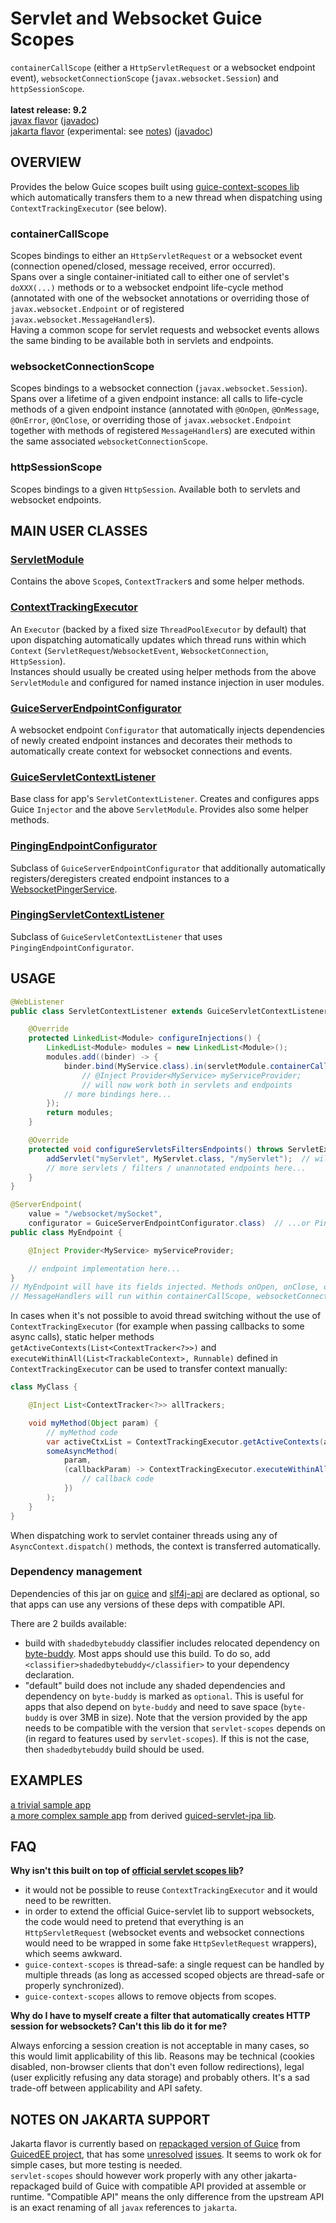 # Servlet and Websocket Guice Scopes

`containerCallScope` (either a `HttpServletRequest` or a websocket endpoint event), `websocketConnectionScope` (`javax.websocket.Session`) and `httpSessionScope`.<br/>
<br/>
**latest release: 9.2**<br/>
[javax flavor](https://search.maven.org/artifact/pl.morgwai.base/servlet-scopes/9.2-javax/jar)
([javadoc](https://javadoc.io/doc/pl.morgwai.base/servlet-scopes/9.2-javax))<br/>
[jakarta flavor](https://search.maven.org/artifact/pl.morgwai.base/servlet-scopes/9.2-jakarta/jar) (experimental: see [notes](#notes-on-jakarta-support))
([javadoc](https://javadoc.io/doc/pl.morgwai.base/servlet-scopes/9.2-jakarta))



## OVERVIEW

Provides the below Guice scopes built using [guice-context-scopes lib](https://github.com/morgwai/guice-context-scopes) which automatically transfers them to a new thread when dispatching using `ContextTrackingExecutor` (see below).

### containerCallScope
Scopes bindings to either an `HttpServletRequest` or a websocket event (connection opened/closed, message received, error occurred).<br/>
Spans over a single container-initiated call to either one of servlet's `doXXX(...)` methods or to a websocket endpoint life-cycle method (annotated with one of the websocket annotations or overriding those of `javax.websocket.Endpoint` or of registered `javax.websocket.MessageHandler`s).<br/>
Having a common scope for servlet requests and websocket events allows the same binding to be available both in servlets and endpoints.

### websocketConnectionScope
Scopes bindings to a websocket connection (`javax.websocket.Session`).<br/>
Spans over a lifetime of a given endpoint instance: all calls to life-cycle methods of a given endpoint instance (annotated with `@OnOpen`, `@OnMessage`, `@OnError`, `@OnClose`, or overriding those of `javax.websocket.Endpoint` together with methods of registered `MessageHandler`s) are executed within the same associated `websocketConnectionScope`.

### httpSessionScope
Scopes bindings to a given `HttpSession`. Available both to servlets and websocket endpoints.


## MAIN USER CLASSES

### [ServletModule](src/main/java/pl/morgwai/base/servlet/scopes/ServletModule.java)
Contains the above `Scope`s, `ContextTracker`s and some helper methods.

### [ContextTrackingExecutor](src/main/java/pl/morgwai/base/servlet/scopes/ContextTrackingExecutor.java)
An `Executor` (backed by a fixed size `ThreadPoolExecutor` by default) that upon dispatching automatically updates which thread runs within which `Context` (`ServletRequest`/`WebsocketEvent`, `WebsocketConnection`, `HttpSession`).<br/>
Instances should usually be created using helper methods from the above `ServletModule` and configured for named instance injection in user modules.

### [GuiceServerEndpointConfigurator](src/main/java/pl/morgwai/base/servlet/scopes/GuiceServerEndpointConfigurator.java)
A websocket endpoint `Configurator` that automatically injects dependencies of newly created endpoint instances and decorates their methods to automatically create context for websocket connections and events.

### [GuiceServletContextListener](src/main/java/pl/morgwai/base/servlet/scopes/GuiceServletContextListener.java)
Base class for app's `ServletContextListener`. Creates and configures apps Guice `Injector` and the above `ServletModule`. Provides also some helper methods.

### [PingingEndpointConfigurator](src/main/java/pl/morgwai/base/servlet/guiced/utils/PingingEndpointConfigurator.java)
Subclass of `GuiceServerEndpointConfigurator` that additionally automatically registers/deregisters created endpoint instances to a [WebsocketPingerService](https://github.com/morgwai/servlet-utils#main-user-classes).

### [PingingServletContextListener](src/main/java/pl/morgwai/base/servlet/guiced/utils/PingingServletContextListener.java)
Subclass of `GuiceServletContextListener` that uses `PingingEndpointConfigurator`.


## USAGE

```java
@WebListener
public class ServletContextListener extends GuiceServletContextListener {  // ...or PingingServletContextListener

    @Override
    protected LinkedList<Module> configureInjections() {
        LinkedList<Module> modules = new LinkedList<Module>();
        modules.add((binder) -> {
            binder.bind(MyService.class).in(servletModule.containerCallScope);
                // @Inject Provider<MyService> myServiceProvider;
                // will now work both in servlets and endpoints
            // more bindings here...
        });
        return modules;
    }

    @Override
    protected void configureServletsFiltersEndpoints() throws ServletException {
        addServlet("myServlet", MyServlet.class, "/myServlet");  // will have its fields injected
        // more servlets / filters / unannotated endpoints here...
    }
}
```

```java
@ServerEndpoint(
    value = "/websocket/mySocket",
    configurator = GuiceServerEndpointConfigurator.class)  // ...or PingingEndpointConfigurator
public class MyEndpoint {

    @Inject Provider<MyService> myServiceProvider;

    // endpoint implementation here...
}
// MyEndpoint will have its fields injected. Methods onOpen, onClose, onError and registered
// MessageHandlers will run within containerCallScope, websocketConnectionScope and httpSessionScope
```

In cases when it's not possible to avoid thread switching without the use of `ContextTrackingExecutor` (for example when passing callbacks to some async calls), static helper methods `getActiveContexts(List<ContextTracker<?>>)` and `executeWithinAll(List<TrackableContext>, Runnable)` defined in `ContextTrackingExecutor` can be used to transfer context manually:

```java
class MyClass {

    @Inject List<ContextTracker<?>> allTrackers;

    void myMethod(Object param) {
        // myMethod code
        var activeCtxList = ContextTrackingExecutor.getActiveContexts(allTrackers);
        someAsyncMethod(
            param,
            (callbackParam) -> ContextTrackingExecutor.executeWithinAll(activeCtxList, () -> {
                // callback code
            })
        );
    }
}
```

When dispatching work to servlet container threads using any of `AsyncContext.dispatch()` methods, the context is transferred automatically.

### Dependency management
Dependencies of this jar on [guice](https://search.maven.org/artifact/com.google.inject/guice) and [slf4j-api](https://search.maven.org/artifact/org.slf4j/slf4j-api) are declared as optional, so that apps can use any versions of these deps with compatible API.

There are 2 builds available:
- build with `shadedbytebuddy` classifier includes relocated dependency on [byte-buddy](https://search.maven.org/artifact/net.bytebuddy/byte-buddy). Most apps should use this build. To do so, add `<classifier>shadedbytebuddy</classifier>` to your dependency declaration.
- "default" build does not include any shaded dependencies and dependency on `byte-buddy` is marked as `optional`. This is useful for apps that also depend on `byte-buddy` and need to save space (`byte-buddy` is over 3MB in size). Note that the version provided by the app needs to be compatible with the version that `servlet-scopes` depends on (in regard to features used by `servlet-scopes`). If this is not the case, then `shadedbytebuddy` build should be used.


## EXAMPLES
[a trivial sample app](sample)<br/>
[a more complex sample app](https://github.com/morgwai/guiced-servlet-jpa/tree/master/sample) from derived [guiced-servlet-jpa lib](https://github.com/morgwai/guiced-servlet-jpa).


## FAQ

**Why isn't this built on top of [official servlet scopes lib](https://github.com/google/guice/wiki/Servlets)?**
* it would not be possible to reuse `ContextTrackingExecutor` and it would need to be rewritten.
* in order to extend the official Guice-servlet lib to support websockets, the code would need to pretend that everything is an `HttpServletRequest` (websocket events and websocket connections would need to be wrapped in some fake `HttpSevletRequest` wrappers), which seems awkward.
* `guice-context-scopes` is thread-safe: a single request can be handled by multiple threads (as long as accessed scoped objects are thread-safe or properly synchronized).
* `guice-context-scopes` allows to remove objects from scopes.

**Why do I have to myself create a filter that automatically creates HTTP session for websockets? Can't this lib do it for me?**

Always enforcing a session creation is not acceptable in many cases, so this would limit applicability of this lib. Reasons may be technical (cookies disabled, non-browser clients that don't even follow redirections), legal (user explicitly refusing any data storage) and probably others. It's a sad trade-off between applicability and API safety.


## NOTES ON JAKARTA SUPPORT

Jakarta flavor is currently based on [repackaged version of Guice](https://github.com/GedMarc/GuicedEE-Services) from [GuicedEE project](https://guicedee.com/), that has some [unresolved](https://github.com/GedMarc/GuicedEE-Services/issues/16) [issues](https://github.com/GedMarc/GuicedEE-Services/issues/17). It seems to work ok for simple cases, but more testing is needed.<br/>
`servlet-scopes` should however work properly with any other jakarta-repackaged build of Guice with compatible API provided at assemble or runtime. "Compatible API" means the only difference from the upstream API is an exact renaming of all `javax` references to `jakarta`.
